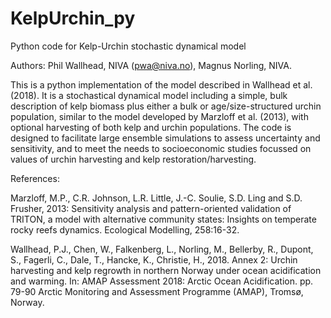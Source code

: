 # KelpUrchin_py
Python code for Kelp-Urchin stochastic dynamical model

Authors: Phil Wallhead, NIVA (pwa@niva.no),
         Magnus Norling, NIVA.

This is a python implementation of the model described in Wallhead et al. (2018). It is a stochastical dynamical model including a simple, bulk description of kelp biomass plus either a bulk or age/size-structured urchin population, similar to the model developed by Marzloff et al. (2013), with optional harvesting of both kelp and urchin populations. The code is designed to facilitate large ensemble simulations to assess uncertainty and sensitivity, and to meet the needs to socioeconomic studies focussed on values of urchin harvesting and kelp restoration/harvesting.


References:

Marzloff, M.P., C.R. Johnson, L.R. Little, J.-C. Soulie, S.D. Ling and S.D. Frusher, 2013: Sensitivity analysis and pattern-oriented validation of TRITON, a model with alternative community states: Insights on temperate rocky reefs dynamics. Ecological Modelling, 258:16-32.

Wallhead, P.J., Chen, W., Falkenberg, L., Norling, M., Bellerby, R., Dupont, S., Fagerli, C., Dale, T., Hancke, K., Christie, H., 2018. Annex 2: Urchin harvesting and kelp regrowth in northern Norway under ocean acidification and warming. In: AMAP Assessment 2018: Arctic Ocean Acidification. pp. 79-90 Arctic Monitoring and Assessment Programme (AMAP), Tromsø, Norway. 

